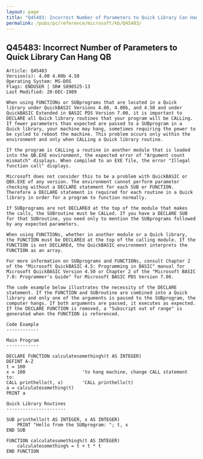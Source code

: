 ```yaml
---
layout: page
title: "Q45483: Incorrect Number of Parameters to Quick Library Can Hang QB"
permalink: /pubs/pc/reference/microsoft/kb/Q45483/
---
```


## Q45483: Incorrect Number of Parameters to Quick Library Can Hang QB

	Article: Q45483
	Version(s): 4.00 4.00b 4.50
	Operating System: MS-DOS
	Flags: ENDUSER | SR# S890525-13
	Last Modified: 20-DEC-1989
	
	When using FUNCTIONs or SUBprograms that are located in a Quick
	library under QuickBASIC Versions 4.00, 4.00b, and 4.50 and under
	QuickBASIC Extended in BASIC PDS Version 7.00, it is important to
	DECLARE all Quick library routines that your program will be CALLing.
	If fewer parameters than expected are passed to a SUBprogram in a
	Quick library, your machine may hang, sometimes requiring the power to
	be cycled to reboot the machine. This problem occurs only within the
	environment and only when CALLing a Quick library routine.
	
	If the program is CALLing a routine in another module that is loaded
	into the QB.EXE environment, the expected error of "Argument count
	mismatch" displays. When compiled to an EXE file, the error "Illegal
	function call" displays.
	
	Microsoft does not consider this to be a problem with QuickBASIC or
	QBX.EXE of any version. The environment cannot perform parameter
	checking without a DECLARE statement for each SUB or FUNCTION.
	Therefore a DECLARE statement is required for each routine in a Quick
	library in order for a program to function normally.
	
	If SUBprograms are not DECLAREd at the top of the module that makes
	the calls, the SUBroutine must be CALLed. If you have a DECLARE SUB
	for that SUBroutine, you need only to mention the SUBprograms followed
	by any expected parameters.
	
	When using FUNCTIONs, whether in another module or a Quick library,
	the FUNCTION must be DECLAREd at the top of the calling module. If the
	FUNCTION is not DECLAREd, the QuickBASIC environment interprets the
	FUNCTION as an array.
	
	For more information on SUBprograms and FUNCTIONs, consult Chapter 2
	of the "Microsoft QuickBASIC 4.5: Programming in BASIC" manual for
	Microsoft QuickBASIC Version 4.50 or Chapter 2 of the "Microsoft BASIC
	7.0: Programmer's Guide" for Microsoft BASIC PDS Version 7.00.
	
	The code example below illustrates the necessity of the DECLARE
	statement. If the FUNCTION and SUBroutine are combined into a Quick
	library and only one of the arguments is passed to the SUBprogram, the
	computer hangs. If both arguments are passed, it executes as expected.
	If the DECLARE FUNCTION is removed, a "Subscript out of range" is
	generated when the FUNCTION is referenced.
	
	Code Example
	------------
	
	Main Program
	------------
	
	DECLARE FUNCTION calculatesomething%(t AS INTEGER)
	DEFINT A-Z
	t = 100
	x = 100                     'to hang machine, change CALL statement to:
	CALL printhello(t, x)       'CALL printhello(t)
	a = calculatesomething(t)
	PRINT a
	
	Quick Library Routines
	----------------------
	
	SUB printhello(t AS INTEGER, x AS INTEGER)
	    PRINT "Hello from the SUBprogram: "; t, x
	END SUB
	
	FUNCTION calculatesomething%(t AS INTEGER)
	    calculatesomething% = t + t * t
	END FUNCTION
